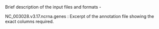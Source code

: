 Brief description of the input files and formats - 

NC_003028.v3.17.ncrna.genes : Excerpt of the annotation file showing the exact columns required.




